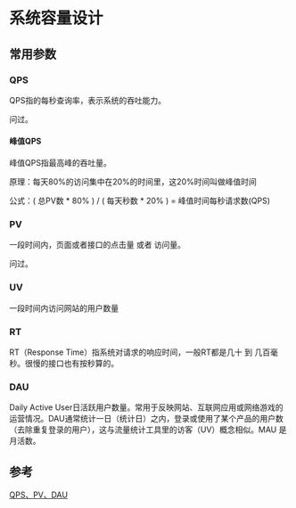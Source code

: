 # 系统容量设计



## 常用参数



### QPS

QPS指的每秒查询率，表示系统的吞吐能力。

问过。



#### 峰值QPS

峰值QPS指最高峰的吞吐量。

原理：每天80%的访问集中在20%的时间里，这20%时间叫做峰值时间

公式：( 总PV数 * 80% ) / ( 每天秒数 * 20% ) = 峰值时间每秒请求数(QPS)





### PV

一段时间内，页面或者接口的点击量 或者 访问量。

问过。



### UV

一段时间内访问网站的用户数量



### RT

RT（Response Time）指系统对请求的响应时间，一般RT都是几十 到 几百毫秒。很慢的接口也有按秒算的。



### DAU

Daily Active User日活跃用户数量。常用于反映网站、互联网应用或网络游戏的运营情况。DAU通常统计一日（统计日）之内，登录或使用了某个产品的用户数（去除重复登录的用户），这与流量统计工具里的访客（UV）概念相似。MAU 是月活数。















## 参考

[QPS、PV、DAU](https://www.jianshu.com/p/ef44f5c11115)